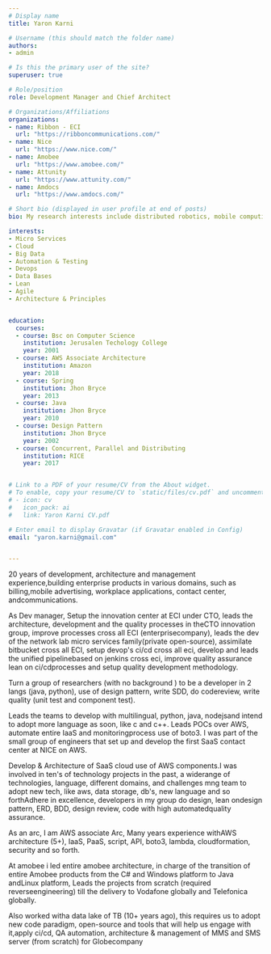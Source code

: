 ```yaml
---
# Display name
title: Yaron Karni

# Username (this should match the folder name)
authors:
- admin

# Is this the primary user of the site?
superuser: true

# Role/position
role: Development Manager and Chief Architect

# Organizations/Affiliations
organizations:
- name: Ribbon - ECI
  url: "https://ribboncommunications.com/"
- name: Nice
  url: "https://www.nice.com/"
- name: Amobee
  url: "https://www.amobee.com/"
- name: Attunity
  url: "https://www.attunity.com/"
- name: Amdocs
  url: "https://www.amdocs.com/"

# Short bio (displayed in user profile at end of posts)
bio: My research interests include distributed robotics, mobile computing and programmable matter.

interests:
- Micro Services
- Cloud
- Big Data
- Automation & Testing
- Devops
- Data Bases
- Lean
- Agile
- Architecture & Principles


education:
  courses:
  - course: Bsc on Computer Science 
    institution: Jerusalen Techology College
    year: 2001
  - course: AWS Associate Architecture
    institution: Amazon
    year: 2018
  - course: Spring
    institution: Jhon Bryce
    year: 2013
  - course: Java
    institution: Jhon Bryce
    year: 2010
  - course: Design Pattern
    institution: Jhon Bryce
    year: 2002
  - course: Concurrent, Parallel and Distributing
    institution: RICE
    year: 2017


# Link to a PDF of your resume/CV from the About widget.
# To enable, copy your resume/CV to `static/files/cv.pdf` and uncomment the lines below.
# - icon: cv
#   icon_pack: ai
#   link: Yaron Karni CV.pdf

# Enter email to display Gravatar (if Gravatar enabled in Config)
email: "yaron.karni@gmail.com"


---
```


20 years of development, architecture and management experience,building enterprise products in various domains, such as billing,mobile advertising, workplace applications, contact center, andcommunications.

As Dev manager, Setup the innovation center at ECI under CTO, leads the architecture, development and the quality processes in theCTO innovation group, improve processes cross all ECI (enterprisecompany), leads the dev of the network lab micro services family(private open-source), assimilate bitbucket cross all ECI, setup devop's ci/cd cross all eci, develop and leads the unified pipelinebased on jenkins cross eci, improve quality assurance lean on ci/cdprocesses and setup quality development methodology.

Turn a group of researchers (with no background ) to be a developer in 2 langs (java, python), use of design pattern, write SDD, do codereview, write quality (unit test and component test).

Leads the teams to develop with multilingual, python, java, nodejsand intend to adopt more language as soon, like c and c++.
Leads POCs over AWS, automate entire IaaS and monitoringprocess use of boto3.
I was part of the small group of engineers that set up and develop the first SaaS contact center at NICE on AWS.

Develop & Architecture of SaaS cloud use of AWS components.I was involved in ten's of technology projects in the past, a widerange of technologies, language, different domains, and challenges mng team to adopt new tech, like aws, data storage, db's, new language and so forthAdhere in excellence, developers in my group do design, lean ondesign pattern, ERD, BDD, design review, code with high automatedquality assurance.

As an arc, I am AWS associate Arc, Many years experience withAWS architecture (5+), IaaS, PaaS, script, API, boto3, lambda, cloudformation, security and so forth.

At amobee i led entire amobee architecture, in charge of the transition of entire Amobee products from the C# and Windows platform to Java andLinux platform, Leads the projects from scratch (required reverseengineering) till the delivery to Vodafone globally and Telefonica globally. 

Also worked witha data lake of TB (10+ years ago), this requires us to adopt new code paradigm, open-source and tools that will help us engage with it,apply ci/cd, QA automation, architecture & management of MMS and SMS server (from scratch) for Globecompany
